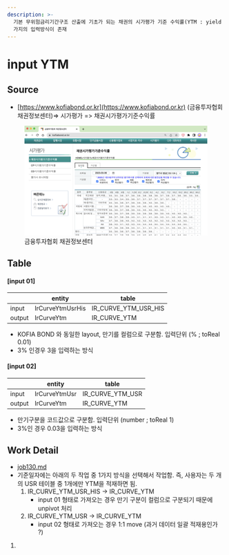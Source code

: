```yaml
---
description: >-
  기본 무위험금리기간구조 산출에 기초가 되는 채권의 시가평가 기준 수익률(YTM : yield to Maturity) 정보를 입수함. 두
  가지의 입력방식이 존재
---
```


# input YTM

## Source

* [https://www.kofiabond.or.kr](https://www.kofiabond.or.kr) (금융투자협회 채권정보센터)=> 시가평가 => 채권시가평가기준수익률 &#x20;

<figure><img src="../../../.gitbook/assets/image (75).png" alt=""><figcaption>금융투자협회 채권정보센터</figcaption></figure>

## Table&#x20;

#### \[input 01]&#x20;

<table data-view="cards"><thead><tr><th></th><th>entity</th><th>table</th></tr></thead><tbody><tr><td>input</td><td>IrCurveYtmUsrHis</td><td>IR_CURVE_YTM_USR_HIS</td></tr><tr><td>output</td><td>IrCurveYtm</td><td>IR_CURVE_YTM</td></tr></tbody></table>

* KOFIA BOND 와 동일한 layout, 만기를 컬럼으로 구분함. 입력단위 (% ; toReal 0.01) &#x20;
* 3% 인경우 3을 입력하는 방식&#x20;



#### \[input 02]&#x20;

<table data-view="cards"><thead><tr><th></th><th>entity</th><th>table</th></tr></thead><tbody><tr><td>input</td><td>IrCurveYtmUsr</td><td>IR_CURVE_YTM_USR</td></tr><tr><td>output</td><td>IrCurveYtm</td><td>IR_CURVE_YTM</td></tr></tbody></table>

* 만기구분을 코드값으로 구분함. 입력단위 (number ; toReal 1)&#x20;
* 3%인 경우 0.03을 입력하는 방식&#x20;



## Work Detail&#x20;

* [job130.md](../../../etc/java/src/job130.md "mention")
* 기준일자에는 아래의 두 작업 중 1가지 방식을 선택해서 작업함. 즉, 사용자는 두 개의 USR 테이블 중 1개에만 YTM을 적재하면 됨. &#x20;
  1. IR\_CURVE\_YTM\_USR\_HIS -> IR\_CURVE\_YTM
     * input 01 형태로 가져오는 경우 만기 구분이 컬럼으로 구분되기 때문에 unpivot 처리&#x20;
  2. IR\_CURVE\_YTM\_USR -> IR\_CURVE\_YTM
     * input 02 형태로 가져오는 경우 1:1 move  (과거 데이터 일괄 적재용인가 ?)&#x20;

1.

